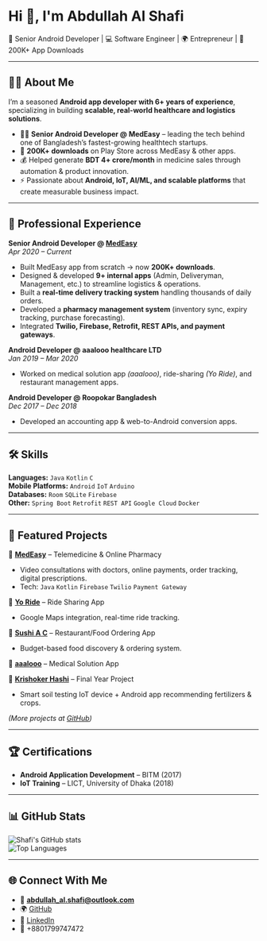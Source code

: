 # Hi 👋, I'm Abdullah Al Shafi  

🚀 Senior Android Developer | 💻 Software Engineer | 🌍 Entrepreneur | 📱 200K+ App Downloads  

---

## 🧑‍💼 About Me  
I’m a seasoned **Android app developer with 6+ years of experience**, specializing in building **scalable, real-world healthcare and logistics solutions**.  
- 👨‍⚕️ **Senior Android Developer @ MedEasy** – leading the tech behind one of Bangladesh’s fastest-growing healthtech startups.  
- 📱 **200K+ downloads** on Play Store across MedEasy & other apps.  
- 💰 Helped generate **BDT 4+ crore/month** in medicine sales through automation & product innovation.  
- ⚡ Passionate about **Android, IoT, AI/ML, and scalable platforms** that create measurable business impact.  

---

## 💼 Professional Experience  

**Senior Android Developer @ [MedEasy](https://play.google.com/store/apps/developer?id=Daktar+Bondhu+LTD)**  
*Apr 2020 – Current*  
- Built MedEasy app from scratch → now **200K+ downloads**.  
- Designed & developed **9+ internal apps** (Admin, Deliveryman, Management, etc.) to streamline logistics & operations.  
- Built a **real-time delivery tracking system** handling thousands of daily orders.  
- Developed a **pharmacy management system** (inventory sync, expiry tracking, purchase forecasting).  
- Integrated **Twilio, Firebase, Retrofit, REST APIs, and payment gateways**.  

**Android Developer @ aaalooo healthcare LTD**  
*Jan 2019 – Mar 2020*  
- Worked on medical solution app *(aaalooo)*, ride-sharing *(Yo Ride)*, and restaurant management apps.  

**Android Developer @ Roopokar Bangladesh**  
*Dec 2017 – Dec 2018*  
- Developed an accounting app & web-to-Android conversion apps.  

---

## 🛠️ Skills  

**Languages:** `Java` `Kotlin` `C`  
**Mobile Platforms:** `Android` `IoT` `Arduino`  
**Databases:** `Room` `SQLite` `Firebase`  
**Other:** `Spring Boot` `Retrofit` `REST API` `Google Cloud` `Docker`  

---

## 📌 Featured Projects  

🔹 **[MedEasy](https://play.google.com/store/apps/details?id=com.daktarbondhu)** – Telemedicine & Online Pharmacy  
- Video consultations with doctors, online payments, order tracking, digital prescriptions.  
- Tech: `Java` `Kotlin` `Firebase` `Twilio` `Payment Gateway`  

🔹 **[Yo Ride](https://play.google.com/store/apps/details?id=shafi.sbf.com.yoride)** – Ride Sharing App  
- Google Maps integration, real-time ride tracking.  

🔹 **[Sushi A C](https://play.google.com/store/apps/details?id=shafi.sbf.com.customarapp)** – Restaurant/Food Ordering App  
- Budget-based food discovery & ordering system.  

🔹 **[aaalooo](https://play.google.com/store/apps/details?id=shafi.sbf.com.doctorsappointment)** – Medical Solution App  

🔹 **[Krishoker Hashi](https://sites.google.com/diu.edu.bd/krishoker-hashi)** – Final Year Project  
- Smart soil testing IoT device + Android app recommending fertilizers & crops.  

*(More projects at [GitHub](https://github.com/abdullah-al-shafi))*  

---

## 🏆 Certifications  

- **Android Application Development** – BITM (2017)  
- **IoT Training** – LICT, University of Dhaka (2018)  

---

## 📊 GitHub Stats  

![Shafi's GitHub stats](https://github-readme-stats.vercel.app/api?username=abdullah-al-shafi&show_icons=true&theme=radical)  
![Top Languages](https://github-readme-stats.vercel.app/api/top-langs/?username=abdullah-al-shafi&layout=compact&theme=radical)  

---

## 🌐 Connect With Me  

- 📧 **abdullah_al.shafi@outlook.com**  
- 🌍 [GitHub](https://github.com/abdullah-al-shafi)  
- 💼 [LinkedIn](https://linkedin.com/in/abdullah-al-shafi)  
- 📱 +8801799747472  
